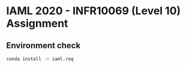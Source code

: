 # IAML 2020 - INFR10069 (Level 10) Assignment


## Environment check
```bash
conda install -n iaml.req
```






